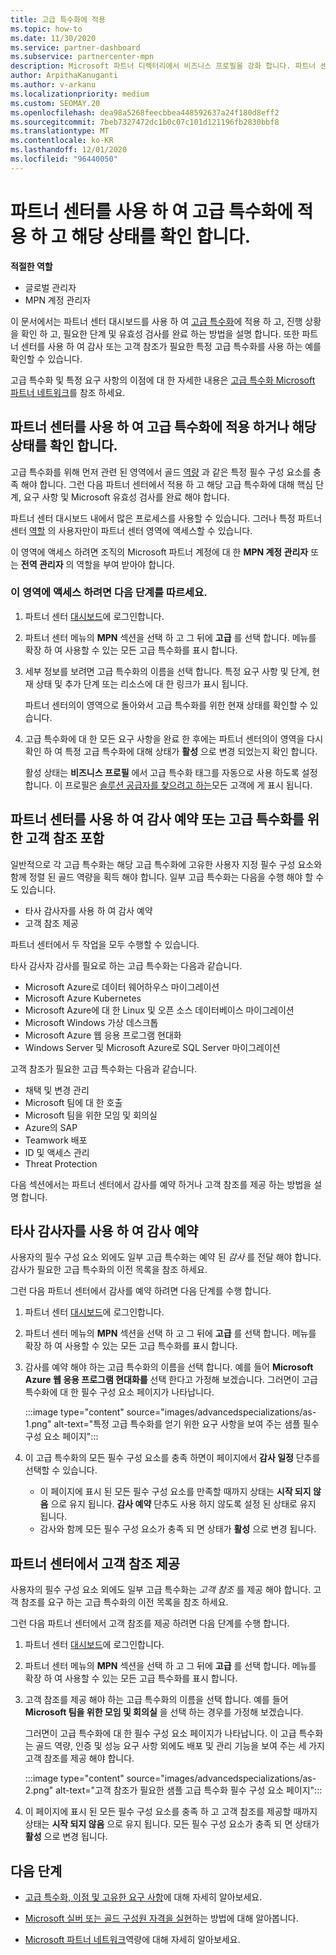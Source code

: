 ```yaml
---
title: 고급 특수화에 적용
ms.topic: how-to
ms.date: 11/30/2020
ms.service: partner-dashboard
ms.subservice: partnercenter-mpn
description: Microsoft 파트너 디렉터리에서 비즈니스 프로필을 강화 합니다. 파트너 센터를 사용 하 여 고급 특수화를 적용 하 고 획득 하는 방법을 알아봅니다.
author: ArpithaKanuganti
ms.author: v-arkanu
ms.localizationpriority: medium
ms.custom: SEOMAY.20
ms.openlocfilehash: dea98a5268feecbbea448592637a24f180d8eff2
ms.sourcegitcommit: 7beb7327472dc1b0c07c101d121196fb2830bbf8
ms.translationtype: MT
ms.contentlocale: ko-KR
ms.lasthandoff: 12/01/2020
ms.locfileid: "96440050"
---
```

# <a name="use-partner-center-to-apply-for-advanced-specializations-and-check-their-status"></a>파트너 센터를 사용 하 여 고급 특수화에 적용 하 고 해당 상태를 확인 합니다.

**적절한 역할**

- 글로벌 관리자
- MPN 계정 관리자

이 문서에서는 파트너 센터 대시보드를 사용 하 여 [고급 특수화](advanced-specializations.md)에 적용 하 고, 진행 상황을 확인 하 고, 필요한 단계 및 유효성 검사를 완료 하는 방법을 설명 합니다. 또한 파트너 센터를 사용 하 여 감사 또는 고객 참조가 필요한 특정 고급 특수화를 사용 하는 예를 확인할 수 있습니다.

고급 특수화 및 특정 요구 사항의 이점에 대 한 자세한 내용은 [고급 특수화 Microsoft 파트너 네트워크](https://partner.microsoft.com/membership/advanced-specialization)를 참조 하세요.

## <a name="use-partner-center-to-apply-for-advanced-specializations-or-check-their-status"></a>파트너 센터를 사용 하 여 고급 특수화에 적용 하거나 해당 상태를 확인 합니다.

고급 특수화를 위해 먼저 관련 된 영역에서 골드 [역량](https://partner.microsoft.com/membership/competencies) 과 같은 특정 필수 구성 요소를 충족 해야 합니다. 그런 다음 파트너 센터에서 적용 하 고 해당 고급 특수화에 대해 핵심 단계, 요구 사항 및 Microsoft 유효성 검사를 완료 해야 합니다.

파트너 센터 대시보드 내에서 많은 프로세스를 사용할 수 있습니다. 그러나 특정 파트너 센터 [역할](permissions-overview.md) 의 사용자만이 파트너 센터 영역에 액세스할 수 있습니다.

이 영역에 액세스 하려면 조직의 Microsoft 파트너 계정에 대 한 **MPN 계정 관리자** 또는 **전역 관리자** 의 역할을 부여 받아야 합니다.

### <a name="follow-these-steps-to-access-this-area"></a>이 영역에 액세스 하려면 다음 단계를 따르세요.

1. 파트너 센터 [대시보드](https://partner.microsoft.com/dashboard/home)에 로그인합니다.

2. 파트너 센터 메뉴의 **MPN** 섹션을 선택 하 고 그 뒤에 **고급** 를 선택 합니다. 메뉴를 확장 하 여 사용할 수 있는 모든 고급 특수화를 표시 합니다.

3. 세부 정보를 보려면 고급 특수화의 이름을 선택 합니다. 특정 요구 사항 및 단계, 현재 상태 및 추가 단계 또는 리소스에 대 한 링크가 표시 됩니다.

   파트너 센터의이 영역으로 돌아와서 고급 특수화를 위한 현재 상태를 확인할 수 있습니다.

4. 고급 특수화에 대 한 모든 요구 사항을 완료 한 후에는 파트너 센터의이 영역을 다시 확인 하 여 특정 고급 특수화에 대해 상태가 **활성** 으로 변경 되었는지 확인 합니다.

   활성 상태는 **비즈니스 프로필** 에서 고급 특수화 태그를 자동으로 사용 하도록 설정 합니다. 이 프로필은 [솔루션 공급자를 찾으려고 하는](https://www.microsoft.com/solution-providers/home)모든 고객에 게 표시 됩니다.

## <a name="use-partner-center-to-schedule-an-audit-or-include-customer-references-for-advanced-specializations"></a>파트너 센터를 사용 하 여 감사 예약 또는 고급 특수화를 위한 고객 참조 포함

일반적으로 각 고급 특수화는 해당 고급 특수화에 고유한 사용자 지정 필수 구성 요소와 함께 정렬 된 골드 역량을 획득 해야 합니다. 일부 고급 특수화는 다음을 수행 해야 할 수도 있습니다.

- 타사 감사자를 사용 하 여 감사 예약
- 고객 참조 제공

파트너 센터에서 두 작업을 모두 수행할 수 있습니다.

타사 감사자 감사를 필요로 하는 고급 특수화는 다음과 같습니다.

- Microsoft Azure로 데이터 웨어하우스 마이그레이션
- Microsoft Azure Kubernetes
- Microsoft Azure에 대 한 Linux 및 오픈 소스 데이터베이스 마이그레이션
- Microsoft Windows 가상 데스크톱
- Microsoft Azure 웹 응용 프로그램 현대화
- Windows Server 및 Microsoft Azure로 SQL Server 마이그레이션

고객 참조가 필요한 고급 특수화는 다음과 같습니다.

- 채택 및 변경 관리
- Microsoft 팀에 대 한 호출
- Microsoft 팀을 위한 모임 및 회의실
- Azure의 SAP
- Teamwork 배포
- ID 및 액세스 관리
- Threat Protection

다음 섹션에서는 파트너 센터에서 감사를 예약 하거나 고객 참조를 제공 하는 방법을 설명 합니다.

## <a name="schedule-an-audit-with-a-third-party-auditor"></a>타사 감사자를 사용 하 여 감사 예약

사용자의 필수 구성 요소 외에도 일부 고급 특수화는 예약 된 *감사* 를 전달 해야 합니다. 감사가 필요한 고급 특수화의 이전 목록을 참조 하세요.

그런 다음 파트너 센터에서 감사를 예약 하려면 다음 단계를 수행 합니다.

1. 파트너 센터 [대시보드](https://partner.microsoft.com/dashboard/home)에 로그인합니다.

2. 파트너 센터 메뉴의 **MPN** 섹션을 선택 하 고 그 뒤에 **고급** 를 선택 합니다. 메뉴를 확장 하 여 사용할 수 있는 모든 고급 특수화를 표시 합니다.

3. 감사를 예약 해야 하는 고급 특수화의 이름을 선택 합니다. 예를 들어 **Microsoft Azure 웹 응용 프로그램 현대화를** 선택 한다고 가정해 보겠습니다. 그러면이 고급 특수화에 대 한 필수 구성 요소 페이지가 나타납니다.

   :::image type="content" source="images/advancedspecializations/as-1.png" alt-text="특정 고급 특수화를 얻기 위한 요구 사항을 보여 주는 샘플 필수 구성 요소 페이지":::

4. 이 고급 특수화의 모든 필수 구성 요소를 충족 하면이 페이지에서 **감사 일정** 단추를 선택할 수 있습니다.

   - 이 페이지에 표시 된 모든 필수 구성 요소를 만족할 때까지 상태는 **시작 되지 않음** 으로 유지 됩니다. **감사 예약** 단추도 사용 하지 않도록 설정 된 상태로 유지 됩니다. 
   - 감사와 함께 모든 필수 구성 요소가 충족 되 면 상태가 **활성** 으로 변경 됩니다.

## <a name="provide-customer-references-in-partner-center"></a>파트너 센터에서 고객 참조 제공

사용자의 필수 구성 요소 외에도 일부 고급 특수화는 *고객 참조* 를 제공 해야 합니다. 고객 참조를 요구 하는 고급 특수화의 이전 목록을 참조 하세요.

그런 다음 파트너 센터에서 고객 참조를 제공 하려면 다음 단계를 수행 합니다.

1. 파트너 센터 [대시보드](https://partner.microsoft.com/dashboard/home)에 로그인합니다.

2. 파트너 센터 메뉴의 **MPN** 섹션을 선택 하 고 그 뒤에 **고급** 를 선택 합니다. 메뉴를 확장 하 여 사용할 수 있는 모든 고급 특수화를 표시 합니다.

3. 고객 참조를 제공 해야 하는 고급 특수화의 이름을 선택 합니다. 예를 들어 **Microsoft 팀을 위한 모임 및 회의실** 을 선택 하는 경우를 가정해 보겠습니다.

   그러면이 고급 특수화에 대 한 필수 구성 요소 페이지가 나타납니다. 이 고급 특수화는 골드 역량, 인증 및 성능 요구 사항 외에도 배포 및 관리 기능을 보여 주는 세 가지 고객 참조를 제공 해야 합니다.

   :::image type="content" source="images/advancedspecializations/as-2.png" alt-text="고객 참조가 필요한 샘플 고급 특수화 필수 구성 요소 페이지":::

4. 이 페이지에 표시 된 모든 필수 구성 요소를 충족 하 고 고객 참조를 제공할 때까지 상태는 **시작 되지 않음** 으로 유지 됩니다. 모든 필수 구성 요소가 충족 되 면 상태가 **활성** 으로 변경 됩니다.

## <a name="next-steps"></a>다음 단계

- [고급 특수화, 이점 및 고유한 요구 사항](https://partner.microsoft.com/membership/advanced-specialization)에 대해 자세히 알아보세요.

- [Microsoft 실버 또는 골드 구성원 자격을 실현](learn-about-competencies.md)하는 방법에 대해 알아봅니다.

- [Microsoft 파트너 네트워크](https://partner.microsoft.com/membership/competencies)역량에 대해 자세히 알아보세요.
